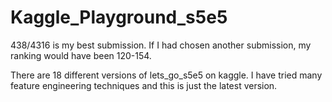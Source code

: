 # Kaggle_Playground_s5e5
 438/4316 is my best submission. If I had chosen another submission, my ranking would have been 120-154.  

 There are 18 different versions of lets_go_s5e5 on kaggle. I have tried many feature engineering techniques and this is just the latest version.
